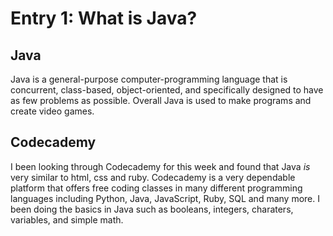 # Entry 1: What is Java?

## Java
Java is a general-purpose computer-programming language that is concurrent, class-based, object-oriented, and specifically designed to have as few problems as possible. Overall Java is used to make programs and create video games.

## Codecademy
I been looking through Codecademy for this week and found that Java *is* very similar to html, css and ruby. Codecademy is a very dependable platform that offers free coding classes in many different programming languages including Python, Java, JavaScript, Ruby, SQL and many more. I been doing the basics in Java such as booleans, integers, charaters, variables, and simple math. 
